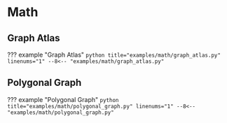# Math

## Graph Atlas

??? example "Graph Atlas"
    ``` python title="examples/math/graph_atlas.py" linenums="1"
    --8<-- "examples/math/graph_atlas.py"
    ```

## Polygonal Graph

??? example "Polygonal Graph"
    ``` python title="examples/math/polygonal_graph.py" linenums="1"
    --8<-- "examples/math/polygonal_graph.py"
    ```
